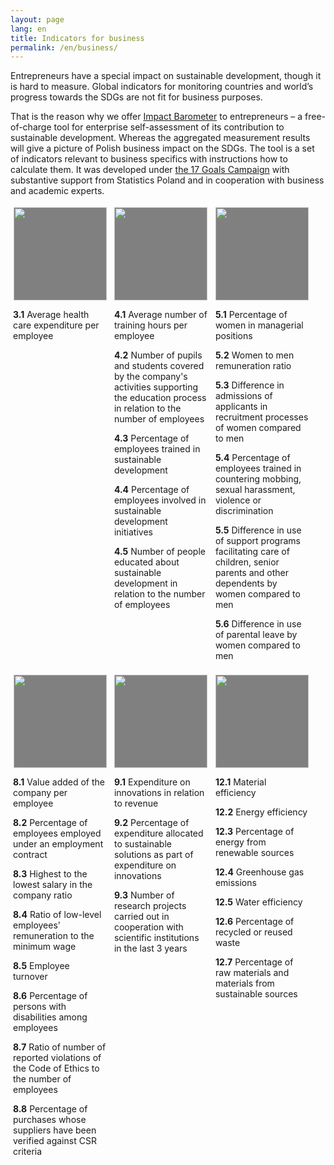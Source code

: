 ```yaml
---
layout: page
lang: en
title: Indicators for business
permalink: /en/business/
---
```


<div>
<p>Entrepreneurs have a special impact on sustainable development, though it is hard to measure. Global indicators for monitoring countries and world’s progress towards the SDGs are not fit for business purposes. </p>

<p>That is the reason why we offer <a href="https://kampania17celow.pl/barometrwplywu/" target="_blank">Impact Barometer</a> to entrepreneurs – a free-of-charge tool for enterprise self-assessment of its contribution to sustainable development. Whereas the aggregated measurement results will give a picture of Polish business impact on the SDGs. The tool is a set of indicators relevant to business specifics with instructions how to calculate them. It was developed under <a href="https://kampania17celow.pl/the-17-goals-campaign/" target="_blank">the 17 Goals Campaign</a> with substantive support from Statistics Poland and in cooperation with business and academic experts.</p>

<section class="usa-section">
    <div>
          <figure class="item" style="vertical-align: top;display: inline-block;text-align: center;width: 150px;margin: 4px;">
              <a href="https://kampania17celow.pl/cele/cel-3-dobre-zdrowie-i-jakosc-zycia/"><img src="/sdg-indicators/assets/img/pl/pl-sdg-goal-03.png" style="width: 149px;height: 149px;background-color: grey;"/></a>
              <figcaption class="caption" style="display: block;">
              <p align="left"><b>3.1</b> Average health care expenditure per employee</p>
              </figcaption>
          </figure>
          <figure class="item" style="vertical-align: top;display: inline-block;text-align: center;width: 150px;margin: 4px;">
              <a href="https://kampania17celow.pl/cele/cel-4-dobra-jakosc-edukacji/"><img src="/sdg-indicators/assets/img/pl/pl-sdg-goal-04.png" style="width: 149px;height: 149px;background-color: grey;"/></a>
              <figcaption class="caption" style="display: block;">
              <p align="left"><b>4.1</b> Average number of training hours per employee</p>
              <p align="left"><b>4.2</b> Number of pupils and students covered by the company's activities supporting the education process in relation to the number of employees</p>
              <p align="left"><b>4.3</b> Percentage of employees trained in sustainable development</p>
              <p align="left"><b>4.4</b> Percentage of employees involved in sustainable development initiatives</p>
              <p align="left"><b>4.5</b> Number of people educated about sustainable development in relation to the number of employees</p>
          </figcaption>
          </figure>
          <figure class="item" style="vertical-align: top;display: inline-block;text-align: center;width: 150px;margin: 4px;">
              <a href="https://kampania17celow.pl/cele/cel-5-rownosc-plci/"><img src="/sdg-indicators/assets/img/pl/pl-sdg-goal-05.png" style="width: 149px;height: 149px;background-color: grey;"/></a>
              <figcaption class="caption" style="display: block;">
              <p align="left"><b>5.1</b> Percentage of women in managerial positions</p>
              <p align="left"><b>5.2</b> Women to men remuneration ratio</p>
              <p align="left"><b>5.3</b> Difference in admissions of applicants in recruitment processes of women compared to men</p>
              <p align="left"><b>5.4</b> Percentage of employees trained in countering mobbing, sexual harassment, violence or discrimination</p>
              <p align="left"><b>5.5</b> Difference in use of support programs facilitating care of children, senior parents and other dependents by women compared to men</p>
              <p align="left"><b>5.6</b> Difference in use of parental leave by women compared to men</p>
              </figcaption>
          </figure>
          <figure class="item" style="vertical-align: top;display: inline-block;text-align: center;width: 150px;margin: 4px;">
              <a href="https://kampania17celow.pl/cele/cel-8-wzrost-gospodarczy-i-godna-praca/"><img src="/sdg-indicators/assets/img/pl/pl-sdg-goal-08.png" style="width: 149px;height: 149px;background-color: grey;"/></a>
              <figcaption class="caption" style="display: block;">
              <p align="left"><b>8.1</b> Value added of the company per employee</p>
              <p align="left"><b>8.2</b> Percentage of employees employed under an employment contract</p>
              <p align="left"><b>8.3</b> Highest to the lowest salary in the company ratio</p>
              <p align="left"><b>8.4</b> Ratio of low-level employees' remuneration to the minimum wage </p>
              <p align="left"><b>8.5</b> Employee turnover</p>
              <p align="left"><b>8.6</b> Percentage of persons with disabilities among employees</p>
              <p align="left"><b>8.7</b> Ratio of number of reported violations of the Code of Ethics to the number of employees</p>
              <p align="left"><b>8.8</b> Percentage of purchases whose suppliers have been verified against CSR criteria</p>
              </figcaption>
          </figure>
          <figure class="item" style="vertical-align: top;display: inline-block;text-align: center;width: 150px;margin: 4px;">
              <a href="https://kampania17celow.pl/cele/cel-9-innowacyjnosc-przemysl-infrastruktura/"><img src="/sdg-indicators/assets/img/pl/pl-sdg-goal-09.png" style="width: 149px;height: 149px;background-color: grey;"/></a>
              <figcaption class="caption" style="display: block;">
              <p align="left"><b>9.1</b> Expenditure on innovations in relation to revenue</p>
              <p align="left"><b>9.2</b> Percentage of expenditure allocated to sustainable solutions as part of expenditure on innovations</p>
              <p align="left"><b>9.3</b> Number of research projects carried out in cooperation with scientific institutions in the last 3 years</p>
              </figcaption>
          </figure>
          <figure class="item" style="vertical-align: top;display: inline-block;text-align: center;width: 150px;margin: 4px;">
              <a href="https://kampania17celow.pl/cele/cel-12-odpowiedzialna-konsumpcja-i-produkcja/"><img src="/sdg-indicators/assets/img/pl/pl-sdg-goal-12.png" style="width: 149px;height: 149px;background-color: grey;"/></a>
              <figcaption class="caption" style="display: block;">
              <p align="left"><b>12.1</b> Material efficiency</p>
              <p align="left"><b>12.2</b> Energy efficiency</p>
              <p align="left"><b>12.3</b> Percentage of energy from renewable sources</p>
              <p align="left"><b>12.4</b> Greenhouse gas emissions</p>
              <p align="left"><b>12.5</b> Water efficiency</p>
              <p align="left"><b>12.6</b> Percentage of recycled or reused waste</p>
              <p align="left"><b>12.7</b> Percentage of raw materials and materials from sustainable sources</p>
              </figcaption>
          </figure>
    </div>
  </section>
</div>
